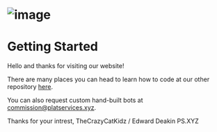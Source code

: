 # ![image](https://cdn.discordapp.com/attachments/835887124308819970/927877535356829696/unknown.png)

# Getting Started

Hello and thanks for visiting our website!

There are many places you can head to learn how to code at our other repository [here](https://github.com/PS-XYZ-Developement/Directory).

You can also request custom hand-built bots at commission@platservices.xyz.

Thanks for your intrest,
TheCrazyCatKidz / Edward Deakin
PS.XYZ
